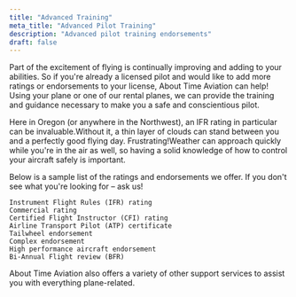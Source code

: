 ```yaml
---
title: "Advanced Training"
meta_title: "Advanced Pilot Training"
description: "Advanced pilot training endorsements"
draft: false
---
```


Part of the excitement of flying is continually improving and adding to your abilities. So if you're already a licensed pilot and would like to add more ratings or endorsements to your license, About Time Aviation can help! Using your plane or one of our rental planes, we can provide the training and guidance necessary to make you a safe and conscientious pilot.

Here in Oregon (or anywhere in the Northwest), an IFR rating in particular can be invaluable.Without it, a thin layer of clouds can stand between you and a perfectly good flying day. Frustrating!Weather can approach quickly while you're in the air as well, so having a solid knowledge of how to control your aircraft safely is important.

Below is a sample list of the ratings and endorsements we offer. If you don't see what you're looking for – ask us!

    Instrument Flight Rules (IFR) rating
    Commercial rating
    Certified Flight Instructor (CFI) rating
    Airline Transport Pilot (ATP) certificate
    Tailwheel endorsement
    Complex endorsement
    High performance aircraft endorsement
    Bi-Annual Flight review (BFR)

About Time Aviation also offers a variety of other support services to assist you with everything plane-related.